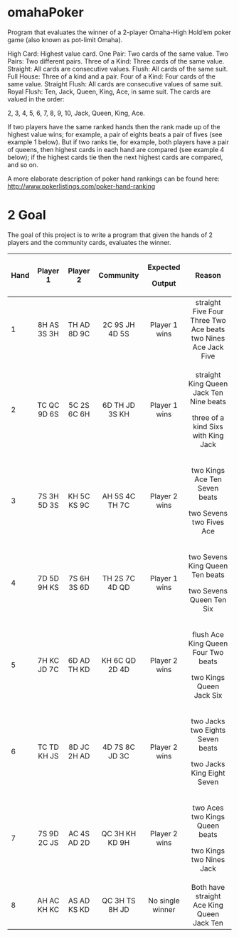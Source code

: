 # omahaPoker
Program that evaluates the winner of a 2-player Omaha-High Hold’em poker game (also known as pot-limit Omaha).


High Card: Highest value card.
One Pair: Two cards of the same value.
Two Pairs: Two different pairs.
Three of a Kind: Three cards of the same value.
Straight: All cards are consecutive values.
Flush: All cards of the same suit.
Full House: Three of a kind and a pair.
Four of a Kind: Four cards of the same value.
Straight Flush: All cards are consecutive values of same suit.
Royal Flush: Ten, Jack, Queen, King, Ace, in same suit.
The cards are valued in the order:

2, 3, 4, 5, 6, 7, 8, 9, 10, Jack, Queen, King, Ace.

If two players have the same ranked hands then the rank made up of the highest value wins; for example, a pair of eights beats a pair of fives (see example 1 below). But if two ranks tie, for example, both players have a pair of queens, then highest cards in each hand are compared (see example 4 below); if the highest cards tie then the next highest cards are compared, and so on.

A more elaborate description of poker hand rankings can be found here: http://www.pokerlistings.com/poker-hand-ranking

# **2	Goal**
The goal of this project is to write a program that given the hands of 2 players and the community cards, evaluates the winner.

|**Hand**|**Player 1**|**Player 2**|**Community**|<p>**Expected**</p><p>**Output**</p>|**Reason**|
| - | :-: | :-: | :-: | :-: | :-: |
|1|8H AS 3S 3H|TH AD 8D 9C|2C 9S JH 4D 5S|Player 1 wins|straight Five Four Three Two Ace beats two Nines Ace Jack Five|
|2|TC QC 9D 6S|5C 2S 6C 6H|6D TH JD 3S KH|Player 1 wins|<p>straight King Queen Jack Ten Nine beats</p><p>three of a kind Sixs with King Jack</p>|
|3|7S 3H 5D 3S|KH 5C KS 9C|AH 5S 4C TH 7C|Player 2 wins|<p>two Kings Ace Ten Seven beats</p><p>two Sevens two Fives Ace</p>|
|4|7D 5D 9H KS|7S 6H 3S 6D|TH 2S 7C 4D QD|Player 1 wins|<p>two Sevens King Queen Ten beats</p><p>two Sevens Queen Ten Six</p>|
|5|7H KC JD 7C|6D AD TH KD|KH 6C QD 2D 4D|Player 2 wins|<p>flush Ace King Queen Four Two beats</p><p>two Kings Queen Jack Six</p>|
|6|TC TD KH JS|8D JC 2H AD|4D 7S 8C JD 3C|Player 2 wins|<p>two Jacks two Eights Seven beats</p><p>two Jacks King Eight Seven</p>|
|7|7S 9D 2C JS|AC 4S AD 2D|QC 3H KH KD 9H|Player 2 wins|<p>two Aces two Kings Queen beats</p><p>two Kings two Nines Jack</p>|
|8|AH AC KH KC|AS AD KS KD|QC 3H TS 8H JD|No single winner|Both have straight Ace King Queen Jack Ten|
